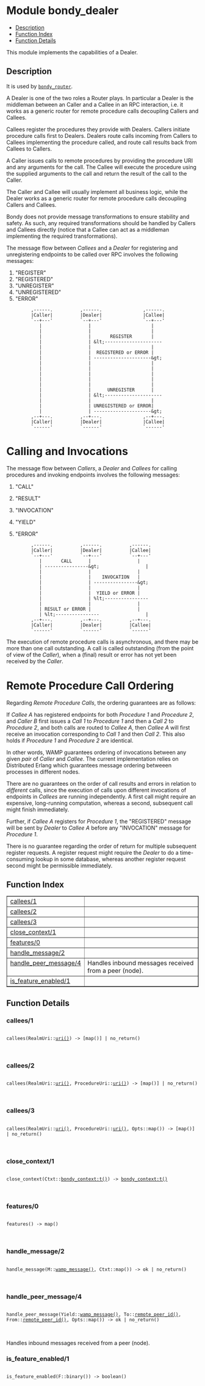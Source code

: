 

# Module bondy_dealer #
* [Description](#description)
* [Function Index](#index)
* [Function Details](#functions)

This module implements the capabilities of a Dealer.

<a name="description"></a>

## Description ##

It is used by
[`bondy_router`](bondy_router.md).

A Dealer is one of the two roles a Router plays. In particular a Dealer is
the middleman between an Caller and a Callee in an RPC interaction,
i.e. it works as a generic router for remote procedure calls
decoupling Callers and Callees.

Callees register the procedures they provide with Dealers.  Callers
initiate procedure calls first to Dealers.  Dealers route calls
incoming from Callers to Callees implementing the procedure called,
and route call results back from Callees to Callers.

A Caller issues calls to remote procedures by providing the procedure
URI and any arguments for the call. The Callee will execute the
procedure using the supplied arguments to the call and return the
result of the call to the Caller.

The Caller and Callee will usually implement all business logic, while the
Dealer works as a generic router for remote procedure calls
decoupling Callers and Callees.

Bondy does not provide message transformations to ensure stability and
safety.
As such, any required transformations should be handled by Callers and
Callees directly (notice that a Callee can act as a middleman implementing
the required transformations).

The message flow between _Callees_ and a _Dealer_ for registering and
unregistering endpoints to be called over RPC involves the following
messages:

1.  "REGISTER"
2.  "REGISTERED"
3.  "UNREGISTER"
4.  "UNREGISTERED"
5.  "ERROR"

```
         ,------.          ,------.               ,------.
         |Caller|          |Dealer|               |Callee|
         `--+---'          `--+---'               `--+---'
            |                 |                      |
            |                 |                      |
            |                 |       REGISTER       |
            |                 | &lt;---------------------
            |                 |                      |
            |                 |  REGISTERED or ERROR |
            |                 | ---------------------&gt;
            |                 |                      |
            |                 |                      |
            |                 |                      |
            |                 |                      |
            |                 |                      |
            |                 |      UNREGISTER      |
            |                 | &lt;---------------------
            |                 |                      |
            |                 | UNREGISTERED or ERROR|
            |                 | ---------------------&gt;
         ,--+---.          ,--+---.               ,--+---.
         |Caller|          |Dealer|               |Callee|
         `------'          `------'               `------'
```

# Calling and Invocations

The message flow between _Callers_, a _Dealer_ and _Callees_ for
calling procedures and invoking endpoints involves the following
messages:

1. "CALL"

2. "RESULT"

3. "INVOCATION"

4. "YIELD"

5. "ERROR"

```
         ,------.          ,------.          ,------.
         |Caller|          |Dealer|          |Callee|
         `--+---'          `--+---'          `--+---'
            |       CALL      |                 |
            | ----------------&gt;                 |
            |                 |                 |
            |                 |    INVOCATION   |
            |                 | ----------------&gt;
            |                 |                 |
            |                 |  YIELD or ERROR |
            |                 | %lt;----------------
            |                 |                 |
            | RESULT or ERROR |                 |
            | %lt;----------------                 |
         ,--+---.          ,--+---.          ,--+---.
         |Caller|          |Dealer|          |Callee|
         `------'          `------'          `------'
```

The execution of remote procedure calls is asynchronous, and there
may be more than one call outstanding.  A call is called outstanding
(from the point of view of the _Caller_), when a (final) result or
error has not yet been received by the _Caller_.

# Remote Procedure Call Ordering

Regarding *Remote Procedure Calls*, the ordering guarantees are as
follows:

If _Callee A_ has registered endpoints for both *Procedure 1* and
*Procedure 2*, and _Caller B_ first issues a *Call 1* to *Procedure
1* and then a *Call 2* to *Procedure 2*, and both calls are routed to
_Callee A_, then _Callee A_ will first receive an invocation
corresponding to *Call 1* and then *Call 2*. This also holds if
*Procedure 1* and *Procedure 2* are identical.

In other words, WAMP guarantees ordering of invocations between any
given _pair_ of _Caller_ and _Callee_. The current implementation
relies on Distributed Erlang which guarantees message ordering betweeen
processes in different nodes.

There are no guarantees on the order of call results and errors in
relation to _different_ calls, since the execution of calls upon
different invocations of endpoints in _Callees_ are running
independently.  A first call might require an expensive, long-running
computation, whereas a second, subsequent call might finish
immediately.

Further, if _Callee A_ registers for *Procedure 1*, the "REGISTERED"
message will be sent by _Dealer_ to _Callee A_ before any
"INVOCATION" message for *Procedure 1*.

There is no guarantee regarding the order of return for multiple
subsequent register requests.  A register request might require the
_Dealer_ to do a time-consuming lookup in some database, whereas
another register request second might be permissible immediately.<a name="index"></a>

## Function Index ##


<table width="100%" border="1" cellspacing="0" cellpadding="2" summary="function index"><tr><td valign="top"><a href="#callees-1">callees/1</a></td><td></td></tr><tr><td valign="top"><a href="#callees-2">callees/2</a></td><td></td></tr><tr><td valign="top"><a href="#callees-3">callees/3</a></td><td></td></tr><tr><td valign="top"><a href="#close_context-1">close_context/1</a></td><td></td></tr><tr><td valign="top"><a href="#features-0">features/0</a></td><td></td></tr><tr><td valign="top"><a href="#handle_message-2">handle_message/2</a></td><td></td></tr><tr><td valign="top"><a href="#handle_peer_message-4">handle_peer_message/4</a></td><td>Handles inbound messages received from a peer (node).</td></tr><tr><td valign="top"><a href="#is_feature_enabled-1">is_feature_enabled/1</a></td><td></td></tr></table>


<a name="functions"></a>

## Function Details ##

<a name="callees-1"></a>

### callees/1 ###

<pre><code>
callees(RealmUri::<a href="#type-uri">uri()</a>) -&gt; [map()] | no_return()
</code></pre>
<br />

<a name="callees-2"></a>

### callees/2 ###

<pre><code>
callees(RealmUri::<a href="#type-uri">uri()</a>, ProcedureUri::<a href="#type-uri">uri()</a>) -&gt; [map()] | no_return()
</code></pre>
<br />

<a name="callees-3"></a>

### callees/3 ###

<pre><code>
callees(RealmUri::<a href="#type-uri">uri()</a>, ProcedureUri::<a href="#type-uri">uri()</a>, Opts::map()) -&gt; [map()] | no_return()
</code></pre>
<br />

<a name="close_context-1"></a>

### close_context/1 ###

<pre><code>
close_context(Ctxt::<a href="bondy_context.md#type-t">bondy_context:t()</a>) -&gt; <a href="bondy_context.md#type-t">bondy_context:t()</a>
</code></pre>
<br />

<a name="features-0"></a>

### features/0 ###

<pre><code>
features() -&gt; map()
</code></pre>
<br />

<a name="handle_message-2"></a>

### handle_message/2 ###

<pre><code>
handle_message(M::<a href="#type-wamp_message">wamp_message()</a>, Ctxt::map()) -&gt; ok | no_return()
</code></pre>
<br />

<a name="handle_peer_message-4"></a>

### handle_peer_message/4 ###

<pre><code>
handle_peer_message(Yield::<a href="#type-wamp_message">wamp_message()</a>, To::<a href="#type-remote_peer_id">remote_peer_id()</a>, From::<a href="#type-remote_peer_id">remote_peer_id()</a>, Opts::map()) -&gt; ok | no_return()
</code></pre>
<br />

Handles inbound messages received from a peer (node).

<a name="is_feature_enabled-1"></a>

### is_feature_enabled/1 ###

<pre><code>
is_feature_enabled(F::binary()) -&gt; boolean()
</code></pre>
<br />

